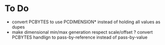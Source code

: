 To Do
=====

- convert PCBYTES to use PCDIMENSION* instead of holding all values as dupes
- make dimensional min/max generation respect scale/offset
? convert PCBYTES handlign to pass-by-reference instead of pass-by-value
